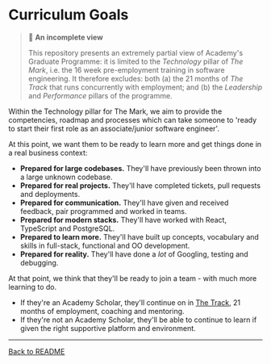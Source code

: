 # Curriculum Goals
> 🧩 **An incomplete view**
> 
> This repository presents an extremely partial view of Academy's Graduate Programme: it is limited to the *Technology* pillar of *The Mark*, i.e. the 16 week pre-employment training in software engineering. It therefore excludes: both (a) the 21 months of *The Track* that runs concurrently with employment; and (b) the *Leadership* and *Performance* pillars of the programme.

Within the Technology pillar for The Mark, we aim to provide the competencies, roadmap and processes which can take someone to 'ready to start their first role as an associate/junior software engineer'.

At this point, we want them to be ready to learn more and get things done in a real business context:
- **Prepared for large codebases.** They'll have previously been thrown into a large unknown codebase.
- **Prepared for real projects.** They'll have completed tickets, pull requests and deployments.
- **Prepared for communication.** They'll have given and received feedback, pair programmed and worked in teams.
- **Prepared for modern stacks.** They'll have worked with React, TypeScript and PostgreSQL.
- **Prepared to learn more.** They'll have built up concepts, vocabulary and skills in full-stack, functional and OO development.
- **Prepared for reality.** They'll have done a *lot* of Googling, testing and debugging.

At that point, we think that they'll be ready to join a team - with much more learning to do. 
- If they're an Academy Scholar, they'll continue on in [The Track](https://www.notion.so/Graduate-Programme-Building-early-career-tech-leaders-fd95d2f498814a50af004ce7279f63c7), 21 months of employment, coaching and mentoring.
- If they're not an Academy Scholar, they'll be able to continue to learn if given the right supportive platform and environment.

---

[Back to README](README.md)